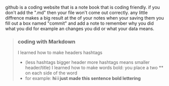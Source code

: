 github is a coding website that is a note book that is coding friendly.
if you don't add the ".md" then your file won't come out correctly. any little diffrence makes a big result 
at the of your notes when your saving them you fill out a box named "commit" and add a note to remember why you did what you did for example an changes you did or what your data means.
>### coding with Markdown 
> I learned how to make headers hashtags 
  > * (less hashtags bigger header more hashtags means smaller header/title)
> I learned how to make words bold: you place a two ** on each side of the word 
 > * for example: **hi i just made this sentence bold lettering**
